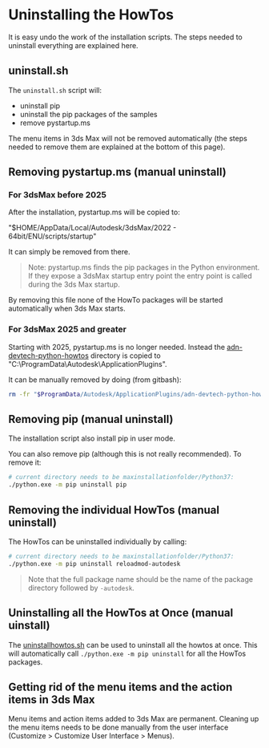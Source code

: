# Uninstalling the HowTos

It is easy undo the work of the installation scripts. The steps needed
to uninstall everything are explained here.

## uninstall.sh

The `uninstall.sh` script will:

- uninstall pip
- uninstall the pip packages of the samples
- remove pystartup.ms

The menu items in 3ds Max will not be removed automatically (the steps
needed to remove them are explained at the bottom of this page).

## Removing pystartup.ms (manual uninstall)

### For 3dsMax before 2025
After the installation, pystartup.ms will be copied to:

"$HOME/AppData/Local/Autodesk/3dsMax/2022 - 64bit/ENU/scripts/startup"

It can simply be removed from there.

> Note: pystartup.ms finds the pip packages
> in the Python environment. If they expose a 3dsMax startup entry point
> the entry point is called during the 3ds Max startup.

By removing this file none of the HowTo packages will be started
automatically when 3ds Max starts.

### For 3dsMax 2025 and greater

Starting with 2025, pystartup.ms is no longer needed. Instead the 
[adn-devtech-python-howtos](/src/adn-devtech-python-howtos) directory is 
copied to "C:\ProgramData\Autodesk\ApplicationPlugins". 

It can be manually removed by doing (from gitbash):

```bash
rm -fr "$ProgramData/Autodesk/ApplicationPlugins/adn-devtech-python-howtos"
```

## Removing pip (manual uninstall)

The installation script also install pip in user mode.

You can also remove pip (although this is not really recommended).
To remove it: 

```bash
# current directory needs to be maxinstallationfolder/Python37:
./python.exe -m pip uninstall pip
```

## Removing the individual HowTos (manual uninstall)

The HowTos can be uninstalled individually by calling:

```bash
# current directory needs to be maxinstallationfolder/Python37:
./python.exe -m pip uninstall reloadmod-autodesk
```

> Note that the full package name should be the name of the
> package directory followed by `-autodesk`.

## Uninstalling all the HowTos at Once (manual uinstall)

The [uninstallhowtos.sh](/uninstallhowtos.sh) can be used
to uninstall all the howtos at once. This will automatically call
`./python.exe -m pip uninstall` for all the HowTos packages.

## Getting rid of the menu items and the action items in 3ds Max

Menu items and action items added to 3ds Max are permanent. 
Cleaning up the menu items needs to be done manually from the
user interface (Customize > Customize User Interface > Menus).

